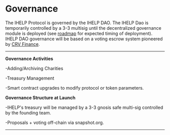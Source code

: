 # Governance

The IHELP Protocol is governed by the IHELP DAO. The IHELP Dao is temporarily controlled by a 3-3 multisig until the decentralized governance module is deployed (see [roadmap](roadmap.md) for expected timing of deployment). IHELP DAO governance will be based on a voting escrow system pioneered by [CRV Finance](https://resources.curve.fi/governance/understanding-governance).&#x20;

****

**Governance Activities**&#x20;

\-Adding/Archiving Charities

\-Treasury Management

\-Smart contract upgrades to modify protocol or token parameters.&#x20;





**Governance Structure at Launch**&#x20;

\-IHELP's treasury will be managed by a 3-3 gnosis safe multi-sig controlled by the founding team.&#x20;

\-Proposals + voting off-chain via snapshot.org.





****



##
